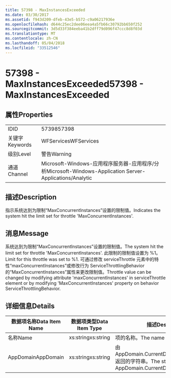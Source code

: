 ```yaml
---
title: 57398 - MaxInstancesExceeded
ms.date: 03/30/2017
ms.assetid: f943d209-dfeb-43e5-b572-c9a06217936e
ms.openlocfilehash: d644c25ec2dee06eea4a5fb66c30792bb650f252
ms.sourcegitcommit: 3d5d33f384eeba41b2dff79d096f47ccc8d8f03d
ms.translationtype: MT
ms.contentlocale: zh-CN
ms.lasthandoff: 05/04/2018
ms.locfileid: "33512546"
---
```

# <a name="57398---maxinstancesexceeded"></a><span data-ttu-id="708fb-102">57398 - MaxInstancesExceeded</span><span class="sxs-lookup"><span data-stu-id="708fb-102">57398 - MaxInstancesExceeded</span></span>
## <a name="properties"></a><span data-ttu-id="708fb-103">属性</span><span class="sxs-lookup"><span data-stu-id="708fb-103">Properties</span></span>  
  
|||  
|-|-|  
|<span data-ttu-id="708fb-104">ID</span><span class="sxs-lookup"><span data-stu-id="708fb-104">ID</span></span>|<span data-ttu-id="708fb-105">57398</span><span class="sxs-lookup"><span data-stu-id="708fb-105">57398</span></span>|  
|<span data-ttu-id="708fb-106">关键字</span><span class="sxs-lookup"><span data-stu-id="708fb-106">Keywords</span></span>|<span data-ttu-id="708fb-107">WFServices</span><span class="sxs-lookup"><span data-stu-id="708fb-107">WFServices</span></span>|  
|<span data-ttu-id="708fb-108">级别</span><span class="sxs-lookup"><span data-stu-id="708fb-108">Level</span></span>|<span data-ttu-id="708fb-109">警告</span><span class="sxs-lookup"><span data-stu-id="708fb-109">Warning</span></span>|  
|<span data-ttu-id="708fb-110">通道</span><span class="sxs-lookup"><span data-stu-id="708fb-110">Channel</span></span>|<span data-ttu-id="708fb-111">Microsoft-Windows-应用程序服务器-应用程序/分析</span><span class="sxs-lookup"><span data-stu-id="708fb-111">Microsoft-Windows-Application Server-Applications/Analytic</span></span>|  
  
## <a name="description"></a><span data-ttu-id="708fb-112">描述</span><span class="sxs-lookup"><span data-stu-id="708fb-112">Description</span></span>  
 <span data-ttu-id="708fb-113">指示系统达到为限制“MaxConcurrentInstances”设置的限制值。</span><span class="sxs-lookup"><span data-stu-id="708fb-113">Indicates the system hit the limit set for throttle 'MaxConcurrentInstances'.</span></span>  
  
## <a name="message"></a><span data-ttu-id="708fb-114">消息</span><span class="sxs-lookup"><span data-stu-id="708fb-114">Message</span></span>  
 <span data-ttu-id="708fb-115">系统达到为限制“MaxConcurrentInstances”设置的限制值。</span><span class="sxs-lookup"><span data-stu-id="708fb-115">The system hit the limit set for throttle 'MaxConcurrentInstances'.</span></span> <span data-ttu-id="708fb-116">此限制的限制值设置为 %1。</span><span class="sxs-lookup"><span data-stu-id="708fb-116">Limit for this throttle was set to %1.</span></span> <span data-ttu-id="708fb-117">可通过修改 serviceThrottle 元素中的特性“maxConcurrentInstances”或修改行为 ServiceThrottlingBehavior 的“MaxConcurrentInstances”属性来更改限制值。</span><span class="sxs-lookup"><span data-stu-id="708fb-117">Throttle value can be changed by modifying attribute 'maxConcurrentInstances' in serviceThrottle element or by modifying 'MaxConcurrentInstances' property on behavior ServiceThrottlingBehavior.</span></span>  
  
## <a name="details"></a><span data-ttu-id="708fb-118">详细信息</span><span class="sxs-lookup"><span data-stu-id="708fb-118">Details</span></span>  
  
|<span data-ttu-id="708fb-119">数据项名称</span><span class="sxs-lookup"><span data-stu-id="708fb-119">Data Item Name</span></span>|<span data-ttu-id="708fb-120">数据项类型</span><span class="sxs-lookup"><span data-stu-id="708fb-120">Data Item Type</span></span>|<span data-ttu-id="708fb-121">描述</span><span class="sxs-lookup"><span data-stu-id="708fb-121">Description</span></span>|  
|--------------------|--------------------|-----------------|  
|<span data-ttu-id="708fb-122">名称</span><span class="sxs-lookup"><span data-stu-id="708fb-122">Name</span></span>|<span data-ttu-id="708fb-123">xs:string</span><span class="sxs-lookup"><span data-stu-id="708fb-123">xs:string</span></span>|<span data-ttu-id="708fb-124">项的名称。</span><span class="sxs-lookup"><span data-stu-id="708fb-124">The name of the item.</span></span>|  
|<span data-ttu-id="708fb-125">AppDomain</span><span class="sxs-lookup"><span data-stu-id="708fb-125">AppDomain</span></span>|<span data-ttu-id="708fb-126">xs:string</span><span class="sxs-lookup"><span data-stu-id="708fb-126">xs:string</span></span>|<span data-ttu-id="708fb-127">由 AppDomain.CurrentDomain.FriendlyName 返回的字符串。</span><span class="sxs-lookup"><span data-stu-id="708fb-127">The string returned by AppDomain.CurrentDomain.FriendlyName.</span></span>|
